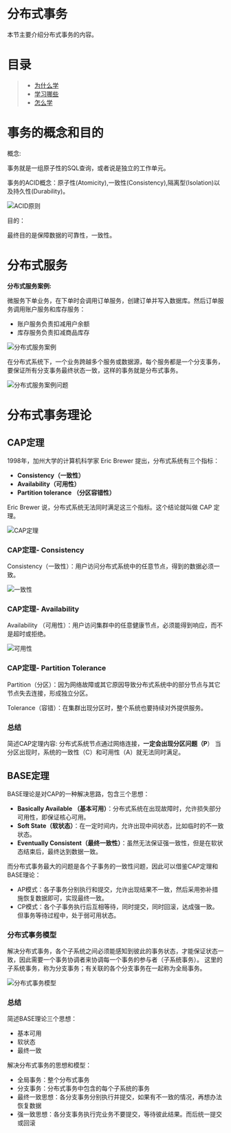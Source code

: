 # 分布式事务

本节主要介绍分布式事务的内容。

# 目录

> - [为什么学](#why)
> - [学习哪些](#what)
> - [怎么学](#how)

# 事务的概念和目的

概念:

事务就是一组原子性的SQL查询，或者说是独立的工作单元。

事务的ACID概念：原子性(Atomicity),一致性(Consistency),隔离型(Isolation)以及持久性(Durability)。

![ACID原则](./images/分布式事务/ACID原则.png)

目的：

最终目的是保障数据的可靠性，一致性。

# 分布式服务

**分布式服务案例:**

微服务下单业务，在下单时会调用订单服务，创建订单并写入数据库。然后订单服务调用账户服务和库存服务：

- 账户服务负责扣减用户余额
- 库存服务负责扣减商品库存

![分布式服务案例](./images/分布式事务/分布式服务案例.png)

在分布式系统下，一个业务跨越多个服务或数据源，每个服务都是一个分支事务，要保证所有分支事务最终状态一致，这样的事务就是分布式事务。

![分布式服务案例问题](./images/分布式事务/分布式服务案例问题.png)

# 分布式事务理论

## CAP定理

1998年，加州大学的计算机科学家 Eric Brewer 提出，分布式系统有三个指标：

- **Consistency（一致性）**
- **Availability（可用性）**
- **Partition tolerance （分区容错性）**

Eric Brewer 说，分布式系统无法同时满足这三个指标。这个结论就叫做 CAP 定理。

![CAP定理](./images/分布式事务/CAP定理.png)

### CAP定理- Consistency

Consistency（一致性）：用户访问分布式系统中的任意节点，得到的数据必须一致。

![一致性](./images/分布式事务/一致性.png)

### CAP定理- Availability

Availability （可用性）：用户访问集群中的任意健康节点，必须能得到响应，而不是超时或拒绝。

![可用性](./images/分布式事务/可用性.png)

### CAP定理- Partition Tolerance

Partition（分区）：因为网络故障或其它原因导致分布式系统中的部分节点与其它节点失去连接，形成独立分区。

Tolerance（容错）：在集群出现分区时，整个系统也要持续对外提供服务。

### 总结

简述CAP定理内容:
分布式系统节点通过网络连接，**一定会出现分区问题（P**）
当分区出现时，系统的一致性（C）和可用性（A）就无法同时满足。

## BASE定理

BASE理论是对CAP的一种解决思路，包含三个思想：

- **Basically Available （基本可用）**：分布式系统在出现故障时，允许损失部分可用性，即保证核心可用。
- **Soft State（软状态）**：在一定时间内，允许出现中间状态，比如临时的不一致状态。
- **Eventually Consistent（最终一致性）**：虽然无法保证强一致性，但是在软状态结束后，最终达到数据一致。


而分布式事务最大的问题是各个子事务的一致性问题，因此可以借鉴CAP定理和BASE理论：

- AP模式：各子事务分别执行和提交，允许出现结果不一致，然后采用弥补措施恢复数据即可，实现最终一致。
- CP模式：各个子事务执行后互相等待，同时提交，同时回滚，达成强一致。但事务等待过程中，处于弱可用状态。

### 分布式事务模型

解决分布式事务，各个子系统之间必须能感知到彼此的事务状态，才能保证状态一致，因此需要一个事务协调者来协调每一个事务的参与者（子系统事务）。
这里的子系统事务，称为分支事务；有关联的各个分支事务在一起称为全局事务。

![分布式事务模型](./images/分布式事务/分布式事务模型.png)

### 总结

简述BASE理论三个思想：
- 基本可用
- 软状态
- 最终一致

解决分布式事务的思想和模型：

- 全局事务：整个分布式事务
- 分支事务：分布式事务中包含的每个子系统的事务
- 最终一致思想：各分支事务分别执行并提交，如果有不一致的情况，再想办法恢复数据
- 强一致思想：各分支事务执行完业务不要提交，等待彼此结果。而后统一提交或回滚
